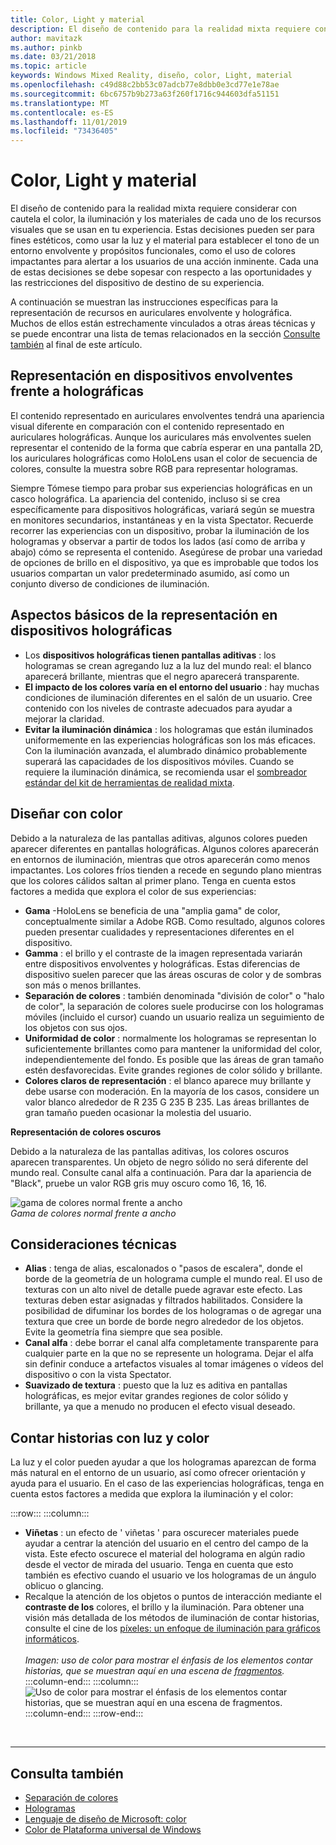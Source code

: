 ```yaml
---
title: Color, Light y material
description: El diseño de contenido para la realidad mixta requiere considerar con cautela el color, la iluminación y los materiales de cada uno de los recursos visuales que se usan en tu experiencia.
author: mavitazk
ms.author: pinkb
ms.date: 03/21/2018
ms.topic: article
keywords: Windows Mixed Reality, diseño, color, Light, material
ms.openlocfilehash: c49d88c2bb53c07adcb77e8dbb0e3cd77e1e78ae
ms.sourcegitcommit: 6bc6757b9b273a63f260f1716c944603dfa51151
ms.translationtype: MT
ms.contentlocale: es-ES
ms.lasthandoff: 11/01/2019
ms.locfileid: "73436405"
---
```

# <a name="color-light-and-materials"></a>Color, Light y material

El diseño de contenido para la realidad mixta requiere considerar con cautela el color, la iluminación y los materiales de cada uno de los recursos visuales que se usan en tu experiencia. Estas decisiones pueden ser para fines estéticos, como usar la luz y el material para establecer el tono de un entorno envolvente y propósitos funcionales, como el uso de colores impactantes para alertar a los usuarios de una acción inminente. Cada una de estas decisiones se debe sopesar con respecto a las oportunidades y las restricciones del dispositivo de destino de su experiencia.

A continuación se muestran las instrucciones específicas para la representación de recursos en auriculares envolvente y holográfica. Muchos de ellos están estrechamente vinculados a otras áreas técnicas y se puede encontrar una lista de temas relacionados en la sección [Consulte también](color,-light-and-materials.md#see-also) al final de este artículo.

## <a name="rendering-on-immersive-vs-holographic-devices"></a>Representación en dispositivos envolventes frente a holográficas

El contenido representado en auriculares envolventes tendrá una apariencia visual diferente en comparación con el contenido representado en auriculares holográficas. Aunque los auriculares más envolventes suelen representar el contenido de la forma que cabría esperar en una pantalla 2D, los auriculares holográficas como HoloLens usan el color de secuencia de colores, consulte la muestra sobre RGB para representar hologramas.

Siempre Tómese tiempo para probar sus experiencias holográficas en un casco holográfica. La apariencia del contenido, incluso si se crea específicamente para dispositivos holográficas, variará según se muestra en monitores secundarios, instantáneas y en la vista Spectator. Recuerde recorrer las experiencias con un dispositivo, probar la iluminación de los hologramas y observar a partir de todos los lados (así como de arriba y abajo) cómo se representa el contenido. Asegúrese de probar una variedad de opciones de brillo en el dispositivo, ya que es improbable que todos los usuarios compartan un valor predeterminado asumido, así como un conjunto diverso de condiciones de iluminación.

## <a name="fundamentals-of-rendering-on-holographic-devices"></a>Aspectos básicos de la representación en dispositivos holográficas
* Los **dispositivos holográficas tienen pantallas aditivas** : los hologramas se crean agregando luz a la luz del mundo real: el blanco aparecerá brillante, mientras que el negro aparecerá transparente.
* **El impacto de los colores varía en el entorno del usuario** : hay muchas condiciones de iluminación diferentes en el salón de un usuario. Cree contenido con los niveles de contraste adecuados para ayudar a mejorar la claridad.
* **Evitar la iluminación dinámica** : los hologramas que están iluminados uniformemente en las experiencias holográficas son los más eficaces. Con la iluminación avanzada, el alumbrado dinámico probablemente superará las capacidades de los dispositivos móviles. Cuando se requiere la iluminación dinámica, se recomienda usar el [sombreador estándar del kit de herramientas de realidad mixta](https://github.com/microsoft/MixedRealityToolkit-Unity/blob/mrtk_release/Documentation/README_MRTKStandardShader.md). 

## <a name="designing-with-color"></a>Diseñar con color

Debido a la naturaleza de las pantallas aditivas, algunos colores pueden aparecer diferentes en pantallas holográficas. Algunos colores aparecerán en entornos de iluminación, mientras que otros aparecerán como menos impactantes. Los colores fríos tienden a recede en segundo plano mientras que los colores cálidos saltan al primer plano. Tenga en cuenta estos factores a medida que explora el color de sus experiencias:
* **Gama** -HoloLens se beneficia de una "amplia gama" de color, conceptualmente similar a Adobe RGB. Como resultado, algunos colores pueden presentar cualidades y representaciones diferentes en el dispositivo.
* **Gamma** : el brillo y el contraste de la imagen representada variarán entre dispositivos envolventes y holográficas. Estas diferencias de dispositivo suelen parecer que las áreas oscuras de color y de sombras son más o menos brillantes.
* **Separación de colores** : también denominada "división de color" o "halo de color", la separación de colores suele producirse con los hologramas móviles (incluido el cursor) cuando un usuario realiza un seguimiento de los objetos con sus ojos.
* **Uniformidad de color** : normalmente los hologramas se representan lo suficientemente brillantes como para mantener la uniformidad del color, independientemente del fondo. Es posible que las áreas de gran tamaño estén desfavorecidas. Evite grandes regiones de color sólido y brillante.
* **Colores claros de representación** : el blanco aparece muy brillante y debe usarse con moderación. En la mayoría de los casos, considere un valor blanco alrededor de R 235 G 235 B 235. Las áreas brillantes de gran tamaño pueden ocasionar la molestia del usuario.

**Representación de colores oscuros**

Debido a la naturaleza de las pantallas aditivas, los colores oscuros aparecen transparentes. Un objeto de negro sólido no será diferente del mundo real. Consulte canal alfa a continuación. Para dar la apariencia de "Black", pruebe un valor RGB gris muy oscuro como 16, 16, 16.

![gama de colores normal frente a ancho](images/640px-widegamut.png)<br>
*Gama de colores normal frente a ancho*

## <a name="technical-considerations"></a>Consideraciones técnicas
* **Alias** : tenga de alias, escalonados o "pasos de escalera", donde el borde de la geometría de un holograma cumple el mundo real. El uso de texturas con un alto nivel de detalle puede agravar este efecto. Las texturas deben estar asignadas y filtrados habilitados. Considere la posibilidad de difuminar los bordes de los hologramas o de agregar una textura que cree un borde de borde negro alrededor de los objetos. Evite la geometría fina siempre que sea posible.
* **Canal alfa** : debe borrar el canal alfa completamente transparente para cualquier parte en la que no se represente un holograma. Dejar el alfa sin definir conduce a artefactos visuales al tomar imágenes o vídeos del dispositivo o con la vista Spectator.
* **Suavizado de textura** : puesto que la luz es aditiva en pantallas holográficas, es mejor evitar grandes regiones de color sólido y brillante, ya que a menudo no producen el efecto visual deseado.

## <a name="storytelling-with-light-and-color"></a>Contar historias con luz y color

La luz y el color pueden ayudar a que los hologramas aparezcan de forma más natural en el entorno de un usuario, así como ofrecer orientación y ayuda para el usuario. En el caso de las experiencias holográficas, tenga en cuenta estos factores a medida que explora la iluminación y el color:

:::row:::
    :::column:::
* **Viñetas** : un efecto de ' viñetas ' para oscurecer materiales puede ayudar a centrar la atención del usuario en el centro del campo de la vista. Este efecto oscurece el material del holograma en algún radio desde el vector de mirada del usuario. Tenga en cuenta que esto también es efectivo cuando el usuario ve los hologramas de un ángulo oblicuo o glancing.<br>
* Recalque la atención de los objetos o puntos de interacción mediante el **contraste de los** colores, el brillo y la iluminación. Para obtener una visión más detallada de los métodos de iluminación de contar historias, consulte el cine de los [píxeles: un enfoque de iluminación para gráficos informáticos](https://media.siggraph.org/education/cgsource/Archive/ConfereceCourses/S96/course30.pdf).<br>
        <br>
        *Imagen: uso de color para mostrar el énfasis de los elementos contar historias, que se muestran aquí en una escena de [fragmentos](https://www.microsoft.com/p/fragments/9nblggh5ggm8).*
    :::column-end:::
        :::column:::
        ![Uso de color para mostrar el énfasis de los elementos contar historias, que se muestran aquí en una escena de fragmentos.](images/640px-fragments.jpg)<br>
    :::column-end:::
:::row-end:::


<br>

---

## <a name="see-also"></a>Consulta también
* [Separación de colores](hologram-stability.md#color-separation)
* [Hologramas](hologram.md)
* [Lenguaje de diseño de Microsoft: color](https://www.microsoft.com/design/color)
* [Color de Plataforma universal de Windows](https://docs.microsoft.com/windows/uwp/style/color)
